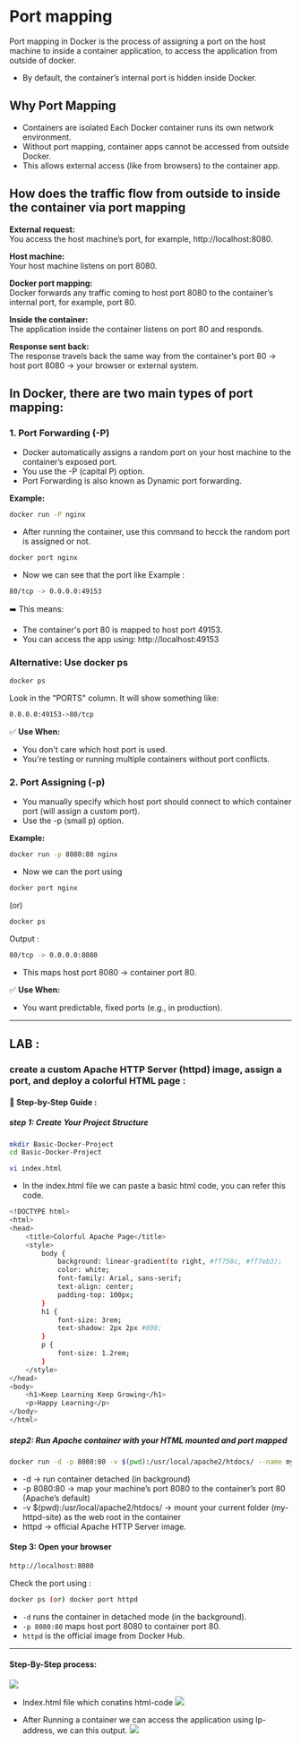 # Port mapping

Port mapping in Docker is the process of assigning a port on the host machine to inside a container application, to access the application from outside of docker.

- By default, the container’s internal port is hidden inside Docker.

## Why Port Mapping

- Containers are isolated Each Docker container runs its own network environment.  
- Without port mapping, container apps cannot be accessed from outside Docker.  
- This allows external access (like from browsers) to the container app.

## How does the traffic flow from outside to inside the container via port mapping

**External request:**  
You access the host machine’s port, for example, http://localhost:8080.

**Host machine:**  
Your host machine listens on port 8080.

**Docker port mapping:**  
Docker forwards any traffic coming to host port 8080 to the container’s internal port, for example, port 80.

**Inside the container:**  
The application inside the container listens on port 80 and responds.

**Response sent back:**  
The response travels back the same way from the container’s port 80 → host port 8080 → your browser or external system.

## In Docker, there are two main types of port mapping:

### 1. Port Forwarding (-P)  
- Docker automatically assigns a random port on your host machine to the container’s exposed port.  
- You use the -P (capital P) option.  
- Port Forwarding is also known as Dynamic port forwarding.

**Example:**  
```bash
docker run -P nginx
````
* After running the container, use this command to hecck the random port is assigned or not.
```bash
docker port nginx
```
* Now we can see that the port like Example :
```bash
80/tcp -> 0.0.0.0:49153
```
➡️ This means:
* The container's port 80 is mapped to host port 49153.
* You can access the app using: http://localhost:49153

### Alternative: Use docker ps
```bash
docker ps
```
Look in the "PORTS" column. It will show something like:
```bash
0.0.0.0:49153->80/tcp
```

✅ **Use When:**

* You don't care which host port is used.
* You're testing or running multiple containers without port conflicts.

### 2. Port Assigning (-p)

* You manually specify which host port should connect to which container port (will assign a custom port).
* Use the -p (small p) option.

**Example:**

```bash
docker run -p 8080:80 nginx
```
* Now we can the port using
```bash
docker port nginx
```
(or)
```bash
docker ps
```
Output :
```bash
80/tcp -> 0.0.0.0:8080
````
* This maps host port 8080 → container port 80.

✅ **Use When:**

* You want predictable, fixed ports (e.g., in production).

---

## LAB :

### create a custom Apache HTTP Server (httpd) image, assign a port, and deploy a colorful HTML page :
#### 🔧 Step-by-Step Guide :

##### step 1: Create Your Project Structure
```bash
mkdir Basic-Docker-Project
cd Basic-Docker-Project
```
```bash
vi index.html
```
- In the index.html file we can paste a basic html code, you can refer this code.
```bash
<!DOCTYPE html>
<html>
<head>
    <title>Colorful Apache Page</title>
    <style>
        body {
            background: linear-gradient(to right, #ff758c, #ff7eb3);
            color: white;
            font-family: Arial, sans-serif;
            text-align: center;
            padding-top: 100px;
        }
        h1 {
            font-size: 3rem;
            text-shadow: 2px 2px #000;
        }
        p {
            font-size: 1.2rem;
        }
    </style>
</head>
<body>
    <h1>Keep Learning Keep Growing</h1>
    <p>Happy Learning</p>
</body>
</html>
```
##### step2: Run Apache container with your HTML mounted and port mapped
```bash
docker run -d -p 8080:80 -v $(pwd):/usr/local/apache2/htdocs/ --name my-httpd-container httpd
```
- -d → run container detached (in background)
- -p 8080:80 → map your machine’s port 8080 to the container’s port 80 (Apache’s default)
- -v $(pwd):/usr/local/apache2/htdocs/ → mount your current folder (my-httpd-site) as the web root in the container
- httpd → official Apache HTTP Server image.

#### Step 3: Open your browser

```bash
http://localhost:8080
```
Check the port using :
```bash
docker ps (or) docker port httpd 
```

* `-d` runs the container in detached mode (in the background).
* `-p 8080:80` maps host port 8080 to container port 80.
* `httpd` is the official image from Docker Hub.

---
#### Step-By-Step process:

![](./Images/Dockerport.png)

- Index.html file which conatins html-code
![](./Images/indexhtmlport.png)

- After Running a container we can access the application using Ip-address, we can this output.
![](./Images/outputport.png)

